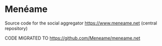Menéame
=======

Source code for the social aggregator https://www.meneame.net (central repository) 

CODE MIGRATED TO https://github.com/Meneame/meneame.net
